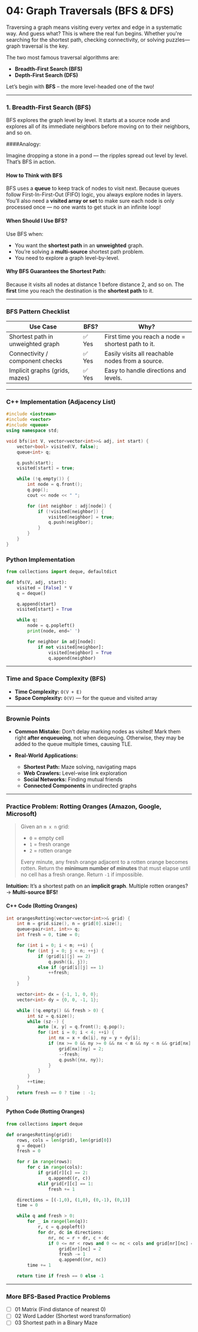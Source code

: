 # 04: Graph Traversals (BFS & DFS)

Traversing a graph means visiting every vertex and edge in a systematic way. And guess what? This is where the real fun begins. Whether you're searching for the shortest path, checking connectivity, or solving puzzles—graph traversal is the key.

The two most famous traversal algorithms are:

* **Breadth-First Search (BFS)**
* **Depth-First Search (DFS)**

Let’s begin with **BFS** – the more level-headed one of the two!

---

### 1. Breadth-First Search (BFS)

BFS explores the graph level by level. It starts at a source node and explores all of its immediate neighbors before moving on to their neighbors, and so on.

####Analogy:

Imagine dropping a stone in a pond — the ripples spread out level by level. That’s BFS in action.

#### How to Think with BFS

BFS uses a **queue** to keep track of nodes to visit next. Because queues follow First-In-First-Out (FIFO) logic, you always explore nodes in layers. You’ll also need a **visited array or set** to make sure each node is only processed once — no one wants to get stuck in an infinite loop!

#### When Should I Use BFS?

Use BFS when:

* You want the **shortest path** in an **unweighted** graph.
* You’re solving a **multi-source** shortest path problem.
* You need to explore a graph level-by-level.

#### Why BFS Guarantees the Shortest Path:

Because it visits all nodes at distance 1 before distance 2, and so on. The **first** time you reach the destination is the **shortest path** to it.

---

### BFS Pattern Checklist

| Use Case                          | BFS?  | Why?                                               |
| --------------------------------- | ----- | -------------------------------------------------- |
| Shortest path in unweighted graph | ✅ Yes | First time you reach a node = shortest path to it. |
| Connectivity / component checks   | ✅ Yes | Easily visits all reachable nodes from a source.   |
| Implicit graphs (grids, mazes)    | ✅ Yes | Easy to handle directions and levels.              |

---

### C++ Implementation (Adjacency List)

```cpp
#include <iostream>
#include <vector>
#include <queue>
using namespace std;

void bfs(int V, vector<vector<int>>& adj, int start) {
    vector<bool> visited(V, false);
    queue<int> q;

    q.push(start);
    visited[start] = true;

    while (!q.empty()) {
        int node = q.front();
        q.pop();
        cout << node << " ";

        for (int neighbor : adj[node]) {
            if (!visited[neighbor]) {
                visited[neighbor] = true;
                q.push(neighbor);
            }
        }
    }
}
```

### Python Implementation

```python
from collections import deque, defaultdict

def bfs(V, adj, start):
    visited = [False] * V
    q = deque()

    q.append(start)
    visited[start] = True

    while q:
        node = q.popleft()
        print(node, end=' ')

        for neighbor in adj[node]:
            if not visited[neighbor]:
                visited[neighbor] = True
                q.append(neighbor)
```

---

### Time and Space Complexity (BFS)

* **Time Complexity:** `O(V + E)`
* **Space Complexity:** `O(V)` — for the queue and visited array

---

### Brownie Points

* **Common Mistake:** Don’t delay marking nodes as visited! Mark them right **after enqueueing**, not when dequeuing. Otherwise, they may be added to the queue multiple times, causing TLE.

* **Real-World Applications:**

  * **Shortest Path:** Maze solving, navigating maps
  * **Web Crawlers:** Level-wise link exploration
  * **Social Networks:** Finding mutual friends
  * **Connected Components** in undirected graphs

---

### Practice Problem: Rotting Oranges (Amazon, Google, Microsoft)

> Given an `m x n` grid:
>
> * `0` = empty cell
> * `1` = fresh orange
> * `2` = rotten orange
>
> Every minute, any fresh orange adjacent to a rotten orange becomes rotten. Return the **minimum number of minutes** that must elapse until no cell has a fresh orange. Return `-1` if impossible.

**Intuition:** It’s a shortest path on an **implicit graph**. Multiple rotten oranges? → **Multi-source BFS!**

#### C++ Code (Rotting Oranges)

```cpp
int orangesRotting(vector<vector<int>>& grid) {
    int m = grid.size(), n = grid[0].size();
    queue<pair<int, int>> q;
    int fresh = 0, time = 0;

    for (int i = 0; i < m; ++i) {
        for (int j = 0; j < n; ++j) {
            if (grid[i][j] == 2)
                q.push({i, j});
            else if (grid[i][j] == 1)
                ++fresh;
        }
    }

    vector<int> dx = {-1, 1, 0, 0};
    vector<int> dy = {0, 0, -1, 1};

    while (!q.empty() && fresh > 0) {
        int sz = q.size();
        while (sz--) {
            auto [x, y] = q.front(); q.pop();
            for (int i = 0; i < 4; ++i) {
                int nx = x + dx[i], ny = y + dy[i];
                if (nx >= 0 && ny >= 0 && nx < m && ny < n && grid[nx][ny] == 1) {
                    grid[nx][ny] = 2;
                    --fresh;
                    q.push({nx, ny});
                }
            }
        }
        ++time;
    }
    return fresh == 0 ? time : -1;
}
```

#### Python Code (Rotting Oranges)

```python
from collections import deque

def orangesRotting(grid):
    rows, cols = len(grid), len(grid[0])
    q = deque()
    fresh = 0

    for r in range(rows):
        for c in range(cols):
            if grid[r][c] == 2:
                q.append((r, c))
            elif grid[r][c] == 1:
                fresh += 1

    directions = [(-1,0), (1,0), (0,-1), (0,1)]
    time = 0

    while q and fresh > 0:
        for _ in range(len(q)):
            r, c = q.popleft()
            for dr, dc in directions:
                nr, nc = r + dr, c + dc
                if 0 <= nr < rows and 0 <= nc < cols and grid[nr][nc] == 1:
                    grid[nr][nc] = 2
                    fresh -= 1
                    q.append((nr, nc))
        time += 1

    return time if fresh == 0 else -1
```

---

### More BFS-Based Practice Problems

* [ ] 01 Matrix (Find distance of nearest 0)
* [ ] 02 Word Ladder (Shortest word transformation)
* [ ] 03 Shortest path in a Binary Maze
